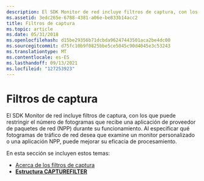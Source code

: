 ```yaml
---
description: El SDK Monitor de red incluye filtros de captura, con los que puede restringir el número de fotogramas que recibe una aplicación de proveedor de paquetes de red (NPP) durante su funcionamiento.
ms.assetid: 3edc265e-6788-4381-a06e-be833b14acc2
title: Filtros de captura
ms.topic: article
ms.date: 05/31/2018
ms.openlocfilehash: d15be29356b71dcbda96247443501aca2be4dc00
ms.sourcegitcommit: d75fc10b9f0825bbe5ce5045c90d4045e3c53243
ms.translationtype: MT
ms.contentlocale: es-ES
ms.lasthandoff: 09/13/2021
ms.locfileid: "127253923"
---
```

# <a name="capture-filters"></a>Filtros de captura

El SDK Monitor de red incluye filtros de captura, con los que puede restringir el número de fotogramas que recibe una aplicación de proveedor de paquetes de red (NPP) durante su funcionamiento. Al especificar qué fotogramas de tráfico de red desea que examine un monitor personalizado o una aplicación NPP, puede mejorar su eficacia de procesamiento.

En esta sección se incluyen estos temas:

-   [Acerca de los filtros de captura](about-capture-filters.md)
-   [**Estructura CAPTUREFILTER**](the-capturefilter-structure.md)

 

 



